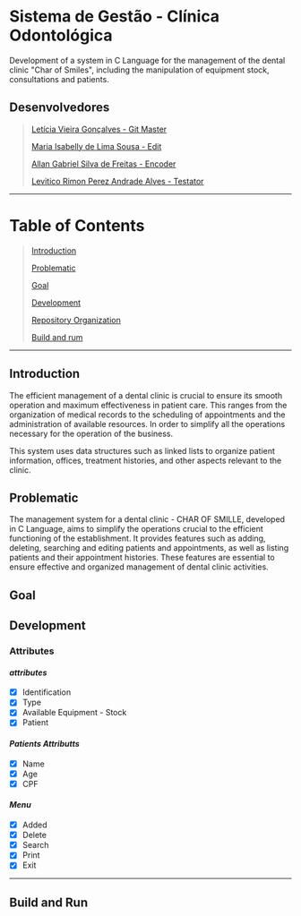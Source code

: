 # **Sistema de Gestão - Clínica Odontológica**
Development of a system in C Language for the management of the dental clinic "Char of Smiles", including the manipulation of equipment stock, consultations and patients.

## **Desenvolvedores**
> [Letícia Vieira Gonçalves - Git Master](https://github.com/LeticiaVieirg)
>
> [Maria Isabelly de Lima Sousa - Edit](https://github.com/isabellylimals)
> 
> [Allan Gabriel Silva de Freitas - Encoder](https://github.com/Allan-Gabriell)
> 
> [Levitico Rimon Perez Andrade Alves - Testator](https://github.com/LEVEL303)
***

# **Table of Contents**
> [Introduction](#introduction)
> 
> [Problematic](#problematic)
> 
> [Goal](#goal)
>
> [Development](#development)
> 
> [Repository Organization](#repository-organization)
>
> [Build and rum](#build-and-run)
>

***


## **Introduction**
The efficient management of a dental clinic is crucial to ensure its smooth operation and maximum effectiveness in patient care. This ranges from the organization of medical records to the scheduling of appointments and the administration of available resources. In order to simplify all the operations necessary for the operation of the business.

This system uses data structures such as linked lists to organize patient information, offices, treatment histories, and other aspects relevant to the clinic.

## **Problematic**
The management system for a dental clinic - CHAR OF SMILLE, developed in C Language, aims to simplify the operations crucial to the efficient functioning of the establishment. It provides features such as adding, deleting, searching and editing patients and appointments, as well as listing patients and their appointment histories. These features are essential to ensure effective and organized management of dental clinic activities.

## **Goal**

## **Development**

### Attributes
#### *attributes*
- [x] Identification
- [x] Type
- [x] Available Equipment - Stock
- [x] Patient

#### *Patients Attributts*
- [x] Name
- [x] Age
- [x] CPF

#### *Menu*
- [x] Added
- [x] Delete 
- [x] Search 
- [x] Print 
- [x] Exit
***

## **Build and Run**
